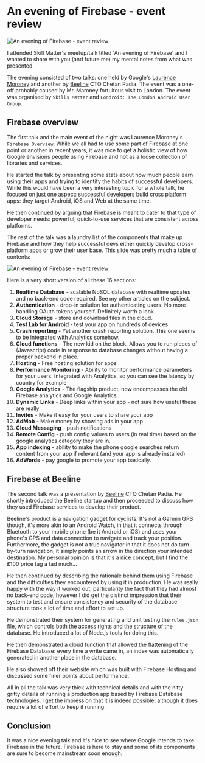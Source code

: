 # An evening of Firebase - event review

![An evening of Firebase - event review](https://cdn.hashnode.com/res/hashnode/image/upload/v1672091401872/h6w7T-jmh.png)

I attended Skill Matter's meetup/talk titled 'An evening of Firebase' and I wanted to share with you (and future me) my mental notes from what was presented.

The evening consisted of two talks: one held by Google's [Laurence Moroney](http://www.laurencemoroney.com/) and another by [Beeline](https://beeline.co) CTO Chetan Padia. The event was a one-off probably caused by Mr. Maroney fortuitous visit to London. The event was organised by `Skills Matter` and `Londroid: The London Android User Group`.

Firebase overview
-----------------

The first talk and the main event of the night was Laurence Moroney's `Firebase Overview`. While we all had to use some part of Firebase at one point or another in recent years, it was nice to get a holistic view of how Google envisions people using Firebase and not as a loose collection of libraries and services.

He started the talk by presenting some stats about how much people earn using their apps and trying to identify the habits of successful developers. While this would have been a very interesting topic for a whole talk, he focused on just one aspect: successful developers build cross platform apps: they target Android, iOS and Web at the same time.

He then continued by arguing that Firebase is meant to cater to that type of developer needs: powerful, quick-to-use services that are consistent across platforms.

The rest of the talk was a laundry list of the components that make up Firebase and how they help successful devs either quickly develop cross-platform apps or grow their user base. This slide was pretty much a table of contents:

![An evening of Firebase - event review](https://cdn.hashnode.com/res/hashnode/image/upload/v1672091403828/zMGVP0_FQ.png)

Here is a very short version of all these 16 sections:

1.  **Realtime Database** - scalable NoSQL database with realtime updates and no back-end code required. See my other articles on the subject.
2.  **Authentication** - drop-in solution for authenticating users. No more handling OAuth tokens yourself. Definitely worth a look.
3.  **Cloud Storage** - store and download files in the cloud.
4.  **Test Lab for Android** - test your app on hundreds of devices.
5.  **Crash reporting** - Yet another crash reporting solution. This one seems to be integrated with Analytics somehow.
6.  **Cloud functions** - The new kid on the block. Allows you to run pieces of (Javascript) code in response to database changes without having a proper backend in place.
7.  **Hosting** - Free hosting solution for apps
8.  **Performance Monitoring** - Ability to monitor performance parameters for your users. Integrated with Analytics, so you can see the latency by country for example
9.  **Google Analytics** - The flagship product, now encompasses the old Firebase analytics and Google Analytics
10.  **Dynamic Links** - Deep links within your app - not sure how useful these are really
11.  **Invites** - Make it easy for your users to share your app
12.  **AdMob** - Make money by showing ads in your app
13.  **Cloud Messaging** - push notifications
14.  **Remote Config** - push config values to users (in real time) based on the google analytics category they are in.
15.  **App indexing** - ability to make the phone google searches return content from your app if relevant (and your app is already installed)
16.  **AdWords** - pay google to promote your app basically.

Firebase at Beeline
-------------------

The second talk was a presentation by [Beeline](https://beeline.co) CTO Chetan Padia. He shortly introduced the Beeline startup and then proceeded to discuss how they used Firebase services to develop their product.

Beeline's product is a navigation gadget for cyclists. It's not a Garmin GPS though, it's more akin to an Android Watch, in that it connects through Bluetooth to your mobile phone (be it Android or iOS) and uses your phone's GPS and data connection to navigate and track your position. Furthermore, the gadget is not a true navigator in that it does not do turn-by-turn navigation, it simply points an arrow in the direction your intended destination. My personal opinion is that it's a nice concept, but I find the £100 price tag a tad much...

He then continued by describing the rationale behind them using Firebase and the difficulties they encountered by using it in production. He was really happy with the way it worked out, particularity the fact that they had almost no back-end code, however I did get the distinct impression that their system to test and ensure consistency and security of the database structure took a lot of time and effort to set up.

He demonstrated their system for generating and unit testing the `rules.json` file, which controls both the access rights and the structure of the database. He introduced a lot of Node.js tools for doing this.

He then demonstrated a cloud function that allowed the flattening of the Firebase Database: every time a write came in, an index was automatically generated in another place in the database.

He also showed off their website which was built with Firebase Hosting and discussed some finer points about performance.

All in all the talk was very thick with technical details and with the nitty-gritty details of running a production app based by Firebase Database technologies. I get the impression that it is indeed possible, although it does require a lot of effort to keep it running.

Conclusion
----------

It was a nice evening talk and it's nice to see where Google intends to take Firebase in the future. Firebase is here to stay and some of its components are sure to become mainstream soon enough.